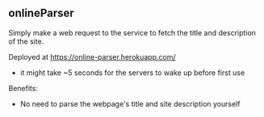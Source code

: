 ## onlineParser

Simply make a web request to the service to fetch the title and description of the site.

Deployed at https://online-parser.herokuapp.com/
  * it might take ~5 seconds for the servers to wake up before first use

Benefits:

* No need to parse the webpage's title and site description yourself
